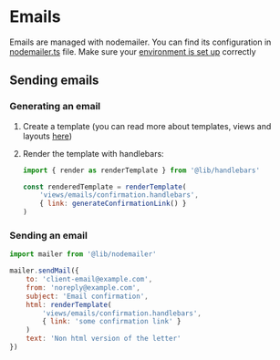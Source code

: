 # Emails

Emails are managed with nodemailer. You can find its configuration in [nodemailer.ts](../../src/lib/nodemailer.ts) file.
Make sure your [environment is set up](../1.%20General/1.%20Environment.md) correctly

## Sending emails

### Generating an email

1. Create a template (you can read more about templates, views and layouts
   [here](./7.%20Server%20side%20rendering.md))
2. Render the template with handlebars:

    ```js
    import { render as renderTemplate } from '@lib/handlebars'
    
    const renderedTemplate = renderTemplate(
        'views/emails/confirmation.handlebars', 
        { link: generateConfirmationLink() }
    )
    ```

### Sending an email

``` js
import mailer from '@lib/nodemailer'

mailer.sendMail({
    to: 'client-email@example.com',
    from: 'noreply@example.com',
    subject: 'Email confirmation',
    html: renderTemplate(
        'views/emails/confirmation.handlebars',
        { link: 'some confirmation link' }
    )
    text: 'Non html version of the letter'
})
```
